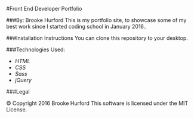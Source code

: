 #Front End Developer Portfolio

###By: Brooke Hurford
This is my portfolio site, to showcase some of my best work since I started coding school in January 2016..

###Installation Instructions
You can clone this repository to your desktop.

###Technologies Used:

* _HTML_
* _CSS_
* _Sass_
* _jQuery_

###Legal

© Copyright 2016 Brooke Hurford
This software is licensed under the MIT License.
